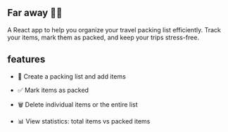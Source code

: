 ## Far away 🧳🧣

A React app to help you organize your travel packing list efficiently. Track your items, mark them as packed, and keep your trips stress-free.

## features

- 📝 Create a packing list and add items

- ✅ Mark items as packed

- 🗑️ Delete individual items or the entire list

- 📊 View statistics: total items vs packed items
